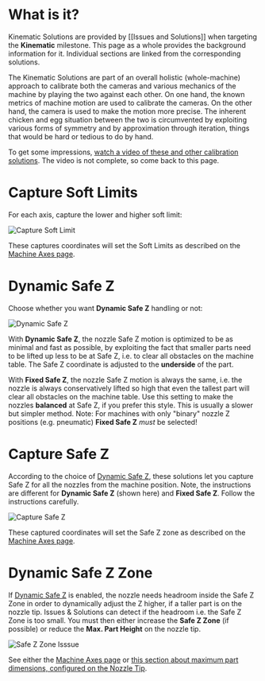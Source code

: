 # What is it?

Kinematic Solutions are provided by [[Issues and Solutions]] when targeting the **Kinematic** milestone. This page as a whole provides the background information for it. Individual sections are linked from the corresponding solutions.  

The Kinematic Solutions are part of an overall holistic (whole-machine) approach to calibrate both the cameras and various mechanics of the machine by playing the two against each other. On one hand, the known metrics of machine motion are used to calibrate the cameras. On the other hand, the camera is used to make the motion more precise. The inherent chicken and egg situation between the two is circumvented by exploiting various forms of symmetry and by approximation through iteration, things that would be hard or tedious to do by hand. 

To get some impressions, [watch a video of these and other calibration solutions](https://youtu.be/md68n_J7uto). The video is not complete, so come back to this page.

# Capture Soft Limits

For each axis, capture the lower and higher soft limit:

![Capture Soft Limit](https://user-images.githubusercontent.com/9963310/129459436-55511299-6a66-4d49-91e5-2a7d56d2c294.png)

These captures coordinates will set the Soft Limits as described on the [Machine Axes page](https://github.com/openpnp/openpnp/wiki/Machine-Axes#kinematic-settings--axis-limits).

# Dynamic Safe Z
Choose whether you want **Dynamic Safe Z** handling or not: 

![Dynamic Safe Z](https://user-images.githubusercontent.com/9963310/129459347-17eab60a-6ca3-423e-bf26-699f0c0097a8.png)

With **Dynamic Safe Z**, the nozzle Safe Z motion is optimized to be as minimal and fast as possible, by exploiting the fact that smaller parts need to be lifted up less to be at Safe Z, i.e. to clear all obstacles on the machine table. The Safe Z coordinate is adjusted to the **underside** of the part. 

With **Fixed Safe Z**, the nozzle Safe Z motion is always the same, i.e. the nozzle is always conservatively lifted so high that even the tallest part will clear all obstacles on the machine table. Use this setting to make the nozzles **balanced** at Safe Z, if you prefer this style. This is usually a slower but simpler method. Note: For machines with only "binary" nozzle Z positions (e.g. pneumatic) **Fixed Safe Z** _must_ be selected!

# Capture Safe Z

According to the choice of [Dynamic Safe Z](#dynamic-safe-z), these solutions let you capture Safe Z for all the nozzles from the machine position. Note, the instructions are different for **Dynamic Safe Z** (shown here) and **Fixed Safe Z**. Follow the instructions carefully.

![Capture Safe Z](https://user-images.githubusercontent.com/9963310/129459402-b644dfd6-2af6-4cb8-a114-9353ae372772.png)

These captured coordinates will set the Safe Z zone as described on the [Machine Axes page](https://github.com/openpnp/openpnp/wiki/Machine-Axes#kinematic-settings--axis-limits).

# Dynamic Safe Z Zone

If [Dynamic Safe Z](#dynamic-safe-z) is enabled, the nozzle needs headroom inside the Safe Z Zone in order to dynamically adjust the Z higher, if a taller part is on the nozzle tip. Issues & Solutions can detect if the headroom i.e. the Safe Z Zone is too small. You must then either increase the **Safe Z Zone** (if possible) or reduce the **Max. Part Height** on the nozzle tip. 

![Safe Z Zone Isssue](https://user-images.githubusercontent.com/9963310/162012365-124e356a-ee21-4c82-8f48-dd528169d811.png)

See either the [Machine Axes page](https://github.com/openpnp/openpnp/wiki/Machine-Axes#kinematic-settings--axis-limits) or [this section about maximum part dimensions, configured on the Nozzle Tip](https://github.com/openpnp/openpnp/wiki/Contact-Probing-Nozzle#part-dimensions).


